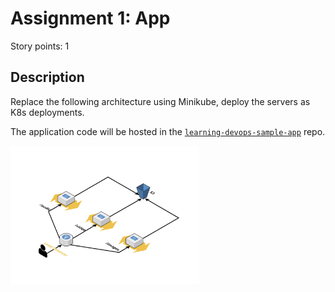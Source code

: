 # Assignment 1: App
Story points: 1

## Description
Replace the following architecture using Minikube, deploy the servers as K8s deployments.

The application code will be hosted in the [`learning-devops-sample-app`](https://github.com/ximenasandoval/learning-devops-sample-app) repo.

<img src="microservices.png"  width="60%" height="30%">
